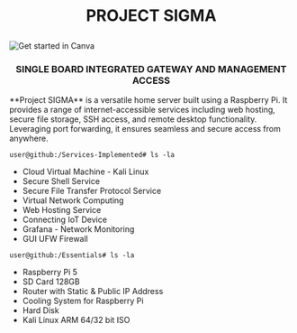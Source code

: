 <h1>
  <p align="center">
    PROJECT SIGMA
  </p>
</h1>

![Get started in Canva](https://github.com/fayasmh07/Project-SIGMA/assets/97302873/191ed6da-e6f5-4f12-b583-6341cacd0df5)

<h3>
  <p align="center">
    SINGLE BOARD INTEGRATED GATEWAY AND MANAGEMENT ACCESS
  </p>
</h3>

<p>
  **Project SIGMA** is a versatile home server built using a Raspberry Pi. It provides a range of internet-accessible services including web hosting, secure file storage, SSH access, and remote desktop functionality. Leveraging port forwarding, it ensures seamless and secure access from anywhere.

  `user@github:/Services-Implemented# ls -la`
  
  - Cloud Virtual Machine - Kali Linux
  - Secure Shell Service
  - Secure File Transfer Protocol Service
  - Virtual Network Computing
  - Web Hosting Service
  - Connecting IoT Device
  - Grafana - Network Monitoring
  - GUI UFW Firewall

  `user@github:/Essentials# ls -la`
  - Raspberry Pi 5
  - SD Card 128GB
  - Router with Static & Public IP Address
  - Cooling System for Raspberry Pi
  - Hard Disk
  - Kali Linux ARM 64/32 bit ISO
</p>
